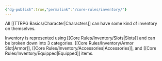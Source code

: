 ```yaml
---
{"dg-publish":true,"permalink":"/core-rules/inventory/"}
---
```


All [[TTRPG Basics/Character\|Characters]] can have some kind of inventory on themselves.

Inventory is represented using [[Core Rules/Inventory/Slots\|Slots]] and can be broken down into 3 categories. [[Core Rules/Inventory/Armor Slot\|Armor]], [[Core Rules/Inventory/Accessories\|Accessories]], and [[Core Rules/Inventory/Equipped\|Equipped]] items.




